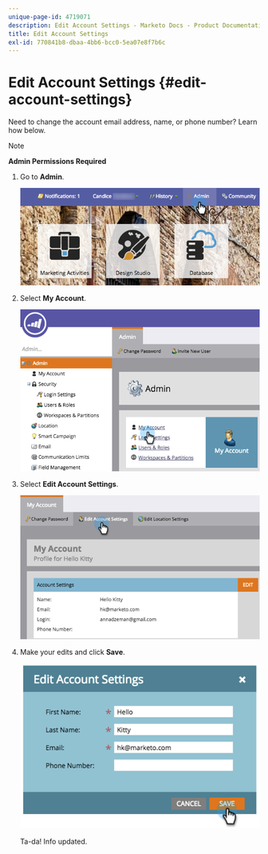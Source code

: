 ```yaml
---
unique-page-id: 4719071
description: Edit Account Settings - Marketo Docs - Product Documentation
title: Edit Account Settings
exl-id: 770841b8-dbaa-4bb6-bcc0-5ea07e8f7b6c
---
```

# Edit Account Settings {#edit-account-settings}

Need to change the account email address, name, or phone number? Learn how below.

>[!NOTE]
>
>**Admin Permissions Required**

1. Go to **Admin**.

   ![](assets/adminhand.png)

1. Select **My Account**.

   ![](assets/image2015-6-23-15-3a16-3a52.png)

1. Select **Edit Account Settings**.

   ![](assets/image2015-6-23-15-3a21-3a41.png)

1. Make your edits and click **Save**.

   ![](assets/image2015-6-23-15-3a20-3a16.png)

   Ta-da! Info updated.
